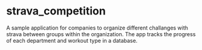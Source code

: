 # strava_competition

A sample application for companies to organize different challanges with strava between
groups within the organization.
The app tracks the progress of each department and workout type in a database.
